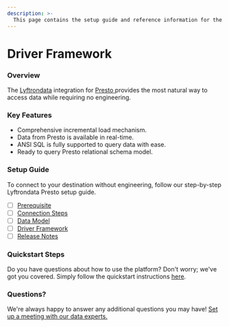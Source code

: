 ```yaml
---
description: >-
  This page contains the setup guide and reference information for the Presto source connector.
---
```


# Driver Framework

### Overview

The [Lyftrondata](https://www.lyftrondata.com/) integration for [Presto](https://www.lyftrondata.com/integration/presto/)[ ](https://www.lyftrondata.com/integration/presto/)provides the most natural way to access data while requiring no engineering.

### Key Features

* Comprehensive incremental load mechanism.
* Data from Presto is available in real-time.&#x20;
* ANSI SQL is fully supported to query data with ease.
* Ready to query Presto relational schema model.

### Setup Guide

To connect to your destination without engineering, follow our step-by-step Lyftrondata Presto setup guide.

* [ ] [Prerequisite](../../technology-analytics/presto/prerequisite.md)
* [ ] [Connection Steps](../../technology-analytics/presto/connection-steps.md)
* [ ] [Data Model](../../technology-analytics/presto/data-model/)
* [ ] [Driver Framework](../../technology-analytics/presto/driver-framework/)
* [ ] [Release Notes](../../technology-analytics/presto/release-notes.md)

### Quickstart Steps

Do you have questions about how to use the platform? Don't worry; we've got you covered. Simply follow the quickstart instructions [here](../../../quickstart-steps.md).

### Questions? <a href="#questions" id="questions"></a>

We're always happy to answer any additional questions you may have! [Set up a meeting with our data experts.](https://www.lyftrondata.com/book-a-meeting/)


